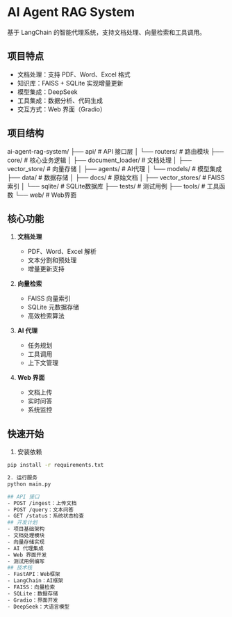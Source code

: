 # AI Agent RAG System

基于 LangChain 的智能代理系统，支持文档处理、向量检索和工具调用。

## 项目特点

- 文档处理：支持 PDF、Word、Excel 格式
- 知识库：FAISS + SQLite 实现增量更新
- 模型集成：DeepSeek
- 工具集成：数据分析、代码生成
- 交互方式：Web 界面（Gradio）

## 项目结构
ai-agent-rag-system/
├── api/          # API 接口层
│   └── routers/  # 路由模块
├── core/         # 核心业务逻辑
│   ├── document_loader/  # 文档处理
│   ├── vector_store/    # 向量存储
│   ├── agents/         # AI代理
│   └── models/        # 模型集成
├── data/         # 数据存储
│   ├── docs/    # 原始文档
│   ├── vector_stores/  # FAISS索引
│   └── sqlite/  # SQLite数据库
├── tests/        # 测试用例
├── tools/        # 工具函数
└── web/          # Web界面


## 核心功能

1. **文档处理**
   - PDF、Word、Excel 解析
   - 文本分割和预处理
   - 增量更新支持

2. **向量检索**
   - FAISS 向量索引
   - SQLite 元数据存储
   - 高效检索算法

3. **AI 代理**
   - 任务规划
   - 工具调用
   - 上下文管理

4. **Web 界面**
   - 文档上传
   - 实时问答
   - 系统监控

## 快速开始

1. 安装依赖
```bash
pip install -r requirements.txt

2. 运行服务
python main.py

## API 接口
- POST /ingest：上传文档
- POST /query：文本问答
- GET /status：系统状态检查
## 开发计划
- 项目基础架构
- 文档处理模块
- 向量存储实现
- AI 代理集成
- Web 界面开发
- 测试用例编写
## 技术栈
- FastAPI：Web框架
- LangChain：AI框架
- FAISS：向量检索
- SQLite：数据存储
- Gradio：界面开发
- DeepSeek：大语言模型